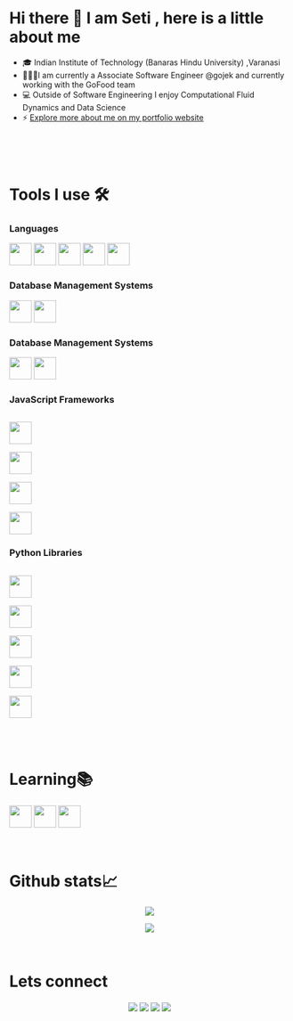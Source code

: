 
<h1>Hi there 👋 I am  Seti ,  here is a little about me</h1>

- 🎓 Indian Institute of Technology (Banaras Hindu University) ,Varanasi 
- 👩🏾‍🔧I am currently a Associate Software Engineer @gojek and currently working with the GoFood team
- 💻 Outside of Software Engineering I enjoy Computational Fluid Dynamics and Data Science
- ⚡ [Explore more about me on my portfolio website](https://martin.vercel.app/)

<Br>
<br> 
<br>
 

<h1> Tools I use 🛠️</h1>

<h3>Languages</h3>

<code><img height="40" src="https://img.shields.io/badge/c++-%2300599C.svg?&style=for-the-badge&logo=c%2B%2B&logoColor=white" /></code>
<code><img height="40" src="https://img.shields.io/badge/java-%234ea94b.svg?&style=for-the-badge&logo=java&logoColor=white&color=ff4d4d" /></code>
<code><img height="40" src="https://img.shields.io/badge/javascript-%2320232a.svg?&style=for-the-badge&logo=javascript&logoColor=%23F7DF1E" /></code>
<code><img height="40" src="https://img.shields.io/badge/typescript-%2320232a.svg?&style=for-the-badge&logo=typescript&logoColor=blue" /></code>
<code><img height="40" src="https://img.shields.io/badge/python-%2320232a.svg?&style=for-the-badge&logo=python&logoColor=yellow" /></code>

<h3>Database Management Systems</h3>
 
<code><img height="40" src="https://img.shields.io/badge/mysql-%2300f.svg?&style=for-the-badge&logo=mysql&logoColor=white&color=ff4d4d" /></code>
<code><img height="40" src="https://img.shields.io/badge/MongoDB-%234ea94b.svg?&style=for-the-badge&logo=mongodb&logoColor=white" /></code>

<h3>Database Management Systems</h3>
 
<code><img height="40" src="https://img.shields.io/badge/node.js-%234ea94b.svg?&style=for-the-badge&logo=node.js&logoColor=white" /></code>
<code><img height="40" src="https://img.shields.io/badge/git-%2320232a.svg?&style=for-the-badge&logo=git&logoColor=ff4d4d" /></code>

<h3>JavaScript Frameworks</h3>
<code>
<img height="40" src="https://img.shields.io/badge/react-%2320232a.svg?&style=for-the-badge&logo=react&logoColor=%2361DAFB" />
</code>
<code>
<img height="40" src="https://img.shields.io/badge/Express-teal.svg?&style=for-the-badge&logo=express&logoColor=black" />
</code>
<code>
<img height="40" src="https://img.shields.io/badge/angular-%2320232a.svg?&style=for-the-badge&logo=angular&logoColor=red" />
</code>
<code>
<img height="40" src="https://img.shields.io/badge/next-black.svg?&style=for-the-badge&logo=vercel&logoColor=white" />
</code>



 <h3>Python Libraries</h3>
 <code>
<img height="40" src="https://img.shields.io/badge/django-%2320232a.svg?&style=for-the-badge&logo=django&logoColor=yellow" />
</code>
<code>
<img height="40" src="https://img.shields.io/badge/fastapi-%2320232a.svg?&style=for-the-badge&logo=fastapi&logoColor=teal" />
</code>
<code>
<img height="40" src="https://img.shields.io/badge/Scikit%20learn-%2320232a.svg?&style=for-the-badge&logo=scikit-learn&logoColor=orange" />
</code>
<code>
<img height="40" src="https://img.shields.io/badge/pandas-%2320232a.svg?&style=for-the-badge&logo=pandas&logoColor=orange" />
</code>
<code>
<img height="40" src="https://img.shields.io/badge/numpy-%2320232a.svg?&style=for-the-badge&logo=numpy&logoColor=blue" />
</code>


<br>
<br>
<br>

<h1>Learning📚</h1>
<code><img height="40" src="https://img.shields.io/badge/rust-%2320232a.svg?&style=for-the-badge&logo=rust&logoColor=brown" /></code>
<code><img height="40" src="https://img.shields.io/badge/go-%2320232a.svg?&style=for-the-badge&logo=go&logoColor=blue" /></code>
<code><img height="40" src="https://img.shields.io/badge/Android-%2320232a.svg?&style=for-the-badge&logo=android&logoColor=green" /></code>

<br>
<br>
<br>

<h1>Github stats📈</h1>
<p align="center">
  <a href="https://github.com/ksnmartin">
    <img src="https://github-readme-stats.vercel.app/api?username=ksnmartin&show_icons=true&hide=issues&theme=cobalt&count_private=true"/>
  </a>
</p>


<p align="center">
  <a href="https://github.com/ksnmartin">
    <img src="https://github-readme-stats.vercel.app/api/top-langs/?username=ksnmartin&hide=html,css,Shell,Mustache,C,Dockerfile&theme=radical&layout=compact" align="center" />
  </a>
</p>

<br>

<h1>Lets connect</h1>
<p align="center">
<a href="https://www.linkedin.com/in/ksnmartin" target="blank"><img align="center" src="https://img.shields.io/badge/Karyamsetty%20Martin-0077B5?style=for-the-badge&logo=linkedin&logoColor=white" /></a>   <a href="mailto:karyamsettymartin@gmail.com" target="blank"><img align="center" src="https://img.shields.io/badge/karyamsettymartin@gmail.com-D14836?style=for-the-badge&logo=gmail&logoColor=white" /></a>       <a href="https://www.github.com/ksnmartin" target="blank"><img align="center" src="https://img.shields.io/badge/ksnmartin-100000?style=for-the-badge&logo=github&logoColor=white" /></a>        <a href="https://www.instagram.com/ksnmartin" target="blank"><img align="center" src="https://img.shields.io/badge/ksnmartin-E1306C?style=for-the-badge&logo=instagram&logoColor=white" /></a>
</p>

 <br>
